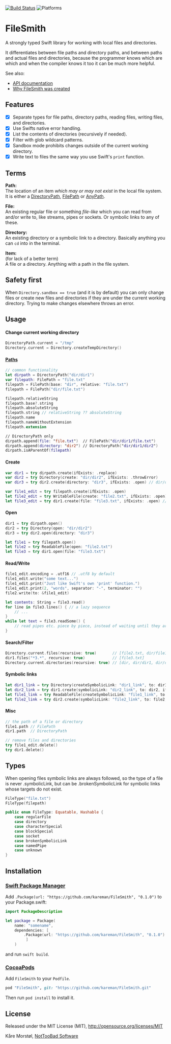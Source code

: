 [![Build Status](https://travis-ci.org/kareman/FileSmith.svg?branch=master)](https://travis-ci.org/kareman/FileSmith) ![Platforms](https://img.shields.io/badge/platforms-macOS%20%7C%20iOS%20%7C%20tvOS%20%7C%20WatchOS%20%7C%20Linux-lightgrey.svg)
# FileSmith

A strongly typed Swift library for working with local files and directories.

It differentiates between file paths and directory paths, and between paths and actual files and directories, because the programmer knows which are which and when the compiler knows it too it can be much more helpful. 

See also:

- [API documentation](https://kareman.github.io/FileSmith/)
- [Why FileSmith was created](http://blog.nottoobadsoftware.com/swift/filesmith-type-safe-file-handling-in-swift)

## Features

- [x] Separate types for file paths, directory paths, reading files, writing files, and directories.
- [x] Use Swifts native error handling.
- [x] List the contents of directories (recursively if needed).
- [x] Filter with glob wildcard patterns.
- [x] Sandbox mode prohibits changes outside of the current working directory.
- [x] Write text to files the same way you use Swift's `print` function.

## Terms

**Path:**  
The location of an item _which may or may not exist_ in the local file system. It is either a [DirectoryPath](https://kareman.github.io/FileSmith/Structs/DirectoryPath.html), [FilePath](https://kareman.github.io/FileSmith/Structs/FilePath.html) or [AnyPath](https://kareman.github.io/FileSmith/Structs/AnyPath.html).

**File:**  
An existing regular file or something _file-like_ which you can read from and/or write to, like streams, pipes or sockets. Or symbolic links to any of these.

**Directory:**  
An existing directory or a symbolic link to a directory. Basically anything you can `cd` into in the terminal.

**Item:**  
(for lack of a better term)  
A file or a directory. Anything with a path in the file system.

## Safety first

When `Directory.sandbox == true` (and it is by default) you can only change files or create new files and directories if they are under the current working directory. Trying to make changes elsewhere throws an error.

## Usage

#### Change current working directory

```swift
DirectoryPath.current = "/tmp"
Directory.current = Directory.createTempDirectory()
```

#### [Paths](https://kareman.github.io/FileSmith/Protocols/Path.html)

```swift
// common functionality
let dirpath = DirectoryPath("dir/dir1")
var filepath: FilePath = "file.txt"
filepath = FilePath(base: "dir", relative: "file.txt")
filepath = FilePath("dir/file.txt")

filepath.relativeString
filepath.base?.string
filepath.absoluteString
filepath.string // relativeString ?? absoluteString
filepath.name
filepath.nameWithoutExtension
filepath.extension

// DirectoryPath only
dirpath.append(file: "file.txt")  // FilePath("dir/dir1/file.txt")
dirpath.append(directory: "dir2") // DirectoryPath("dir/dir1/dir2")
dirpath.isAParentOf(filepath)
```

#### Create

```swift
var dir1 = try dirpath.create(ifExists: .replace)
var dir2 = try Directory(create: "dir/dir2", ifExists: .throwError)
var dir3 = try dir2.create(directory: "dir3", ifExists: .open) // dir/dir2/dir3

var file1_edit = try filepath.create(ifExists: .open)
let file2_edit = try WritableFile(create: "file2.txt", ifExists: .open)
let file3_edit = try dir1.create(file: "file3.txt", ifExists: .open) // dir/dir1/file3
```

#### Open

```swift
dir1 = try dirpath.open()
dir2 = try Directory(open: "dir/dir2")
dir3 = try dir2.open(directory: "dir3")

let file1 = try filepath.open()
let file2 = try ReadableFile(open: "file2.txt")
let file3 = try dir1.open(file: "file3.txt")
```

#### Read/Write

```swift
file1_edit.encoding = .utf16 // .utf8 by default
file1_edit.write("some text...")
file1_edit.print("Just like Swift's own 'print' function.")
file1_edit.print(2, "words", separator: "-", terminator: "")
file2.write(to: &file1_edit)

let contents: String = file3.read()
for line in file3.lines() { // a lazy sequence
	// ...
}
while let text = file3.readSome() {
	// read pipes etc. piece by piece, instead of waiting until they are closed.
}
```

#### Search/Filter

```swift
Directory.current.files(recursive: true)       // [file2.txt, dir/file1.txt, dir/dir1/file3.txt]
dir1.files("*3.*", recursive: true)            // [file3.txt]
Directory.current.directories(recursive: true) // [dir, dir/dir1, dir/dir2, dir/dir2/dir3]
```

#### Symbolic links

```swift
let dir1_link = try Directory(createSymbolicLink: "dir1_link", to: dir1, ifExists: .open)
let dir2_link = try dir1.create(symbolicLink: "dir2_link", to: dir2, ifExists: .open)
let file1_link = try ReadableFile(createSymbolicLink: "file1_link", to: file1, ifExists: .open)
let file2_link = try dir2.create(symbolicLink: "file2_link", to: file2, ifExists: .open) as ReadableFile
```

#### Misc

```swift
// the path of a file or directory
file1.path // FilePath
dir1.path  // DirectoryPath

// remove files and directories
try file1_edit.delete()
try dir1.delete()
```

## Types

When opening files symbolic links are always followed, so the type of a file is never .symbolicLink, but can be .brokenSymbolicLink for symbolic links whose targets do not exist.

```swift
FileType("file.txt")
FileType(filepath)

public enum FileType: Equatable, Hashable {
	case regularFile
	case directory
	case characterSpecial
	case blockSpecial
	case socket
	case brokenSymbolicLink
	case namedPipe
	case unknown
}
```

## Installation

### [Swift Package Manager](https://github.com/apple/swift-package-manager)

Add `.Package(url: "https://github.com/kareman/FileSmith", "0.1.0")` to your Package.swift:

```swift
import PackageDescription

let package = Package(
	name: "somename",
	dependencies: [
		.Package(url: "https://github.com/kareman/FileSmith", "0.1.0")
		 ]
	)
```

and run `swift build`.

### [CocoaPods](https://cocoapods.org/)

Add `FileSmith` to your `Podfile`.

```Ruby
pod "FileSmith", git: "https://github.com/kareman/FileSmith.git"
```

Then run `pod install` to install it.

## License

Released under the MIT License (MIT), http://opensource.org/licenses/MIT

Kåre Morstøl, [NotTooBad Software](http://nottoobadsoftware.com)

